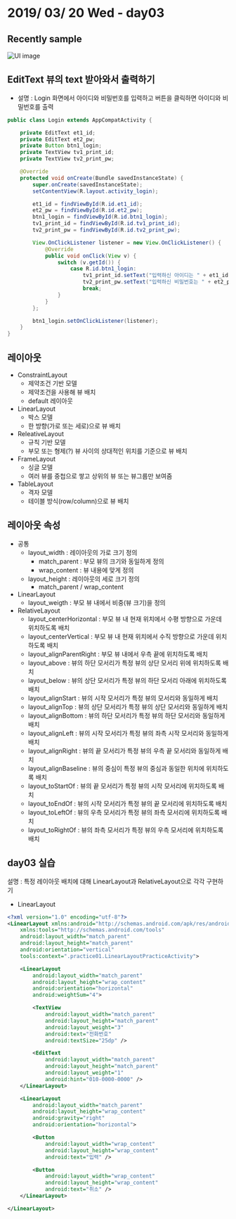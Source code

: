 # 2019/ 03/ 20 Wed - day03
## Recently sample
![UI image](https://github.com/pby2017/study-android-basic-itbank/blob/master/README_image/day03.gif)
## EditText 뷰의 text 받아와서 출력하기
* 설명 : Login 화면에서 아이디와 비밀번호를 입력하고 버튼을 클릭하면 아이디와 비밀번호를 출력
```java
public class Login extends AppCompatActivity {

    private EditText et1_id;
    private EditText et2_pw;
    private Button btn1_login;
    private TextView tv1_print_id;
    private TextView tv2_print_pw;

    @Override
    protected void onCreate(Bundle savedInstanceState) {
        super.onCreate(savedInstanceState);
        setContentView(R.layout.activity_login);

        et1_id = findViewById(R.id.et1_id);
        et2_pw = findViewById(R.id.et2_pw);
        btn1_login = findViewById(R.id.btn1_login);
        tv1_print_id = findViewById(R.id.tv1_print_id);
        tv2_print_pw = findViewById(R.id.tv2_print_pw);

        View.OnClickListener listener = new View.OnClickListener() {
            @Override
            public void onClick(View v) {
                switch (v.getId()) {
                    case R.id.btn1_login:
                        tv1_print_id.setText("입력하신 아이디는 " + et1_id.getText().toString());
                        tv2_print_pw.setText("입력하신 비밀번호는 " + et2_pw.getText().toString());
                        break;
                }
            }
        };

        btn1_login.setOnClickListener(listener);
    }
}
```
## 레이아웃
* ConstraintLayout
  * 제약조건 기반 모델
  * 제약조건을 사용해 뷰 배치
  * default 레이아웃
* LinearLayout
  * 박스 모델
  * 한 방향(가로 또는 세로)으로 뷰 배치
* ReleativeLayout
  * 규칙 기반 모델
  * 부모 또는 형제(?) 뷰 사이의 상대적인 위치를 기준으로 뷰 배치
* FrameLayout
  * 싱글 모델
  * 여러 뷰를 중첩으로 쌓고 상위의 뷰 또는 뷰그룹만 보여줌
* TableLayout
  * 격자 모델
  * 테이블 방식(row/column)으로 뷰 배치
## 레이아웃 속성
* 공통
  * layout_width : 레이아웃의 가로 크기 정의
    * match_parent : 부모 뷰의 크기와 동일하게 정의
    * wrap_content : 뷰 내용에 맞게 정의
  * layout_height : 레이아웃의 세로 크기 정의
    * match_parent / wrap_content
* LinearLayout
  * layout_weigth : 부모 뷰 내에서 비중(뷰 크기)을 정의
* RelativeLayout
  * layout_centerHorizontal : 부모 뷰 내 현재 위치에서 수평 방향으로 가운데 위치하도록 배치
  * layout_centerVertical : 부모 뷰 내 현재 위치에서 수직 방향으로 가운데 위치하도록 배치
  * layout_alignParentRight : 부모 뷰 내에서 우측 끝에 위치하도록 배치
  * layout_above : 뷰의 하단 모서리가 특정 뷰의 상단 모서리 위에 위치하도록 배치
  * layout_below : 뷰의 상단 모서리가 특정 뷰의 하단 모서리 아래에 위치하도록 배치
  * layout_alignStart : 뷰의 시작 모서리가 특정 뷰의 모서리와 동일하게 배치
  * layout_alignTop : 뷰의 상단 모서리가 특정 뷰의 상단 모서리와 동일하게 배치
  * layout_alignBottom : 뷰의 하단 모서리가 특정 뷰의 하단 모서리와 동일하게 배치
  * layout_alignLeft : 뷰의 시작 모서리가 특정 뷰의 좌측 시작 모서리와 동일하게 배치
  * layout_alignRight : 뷰의 끝 모서리가 특정 뷰의 우측 끝 모서리와 동일하게 배치
  * layout_alignBaseline : 뷰의 중심이 특정 뷰의 중심과 동일한 위치에 위치하도록 배치
  * layout_toStartOf : 뷰의 끝 모서리가 특정 뷰의 시작 모서리에 위치하도록 배치
  * layout_toEndOf : 뷰의 시작 모서리가 특정 뷰의 끝 모서리에 위치하도록 배치
  * layout_toLeftOf : 뷰의 우측 모서리가 특정 뷰의 좌측 모서리에 위치하도록 배치
  * layout_toRightOf : 뷰의 좌측 모서리가 특정 뷰의 우측 모서리에 위치하도록 배치
## day03 실습
설명 : 특정 레이아웃 배치에 대해 LinearLayout과 RelativeLayout으로 각각 구현하기
* LinearLayout
```xml
<?xml version="1.0" encoding="utf-8"?>
<LinearLayout xmlns:android="http://schemas.android.com/apk/res/android"
    xmlns:tools="http://schemas.android.com/tools"
    android:layout_width="match_parent"
    android:layout_height="match_parent"
    android:orientation="vertical"
    tools:context=".practice01.LinearLayoutPracticeActivity">

    <LinearLayout
        android:layout_width="match_parent"
        android:layout_height="wrap_content"
        android:orientation="horizontal"
        android:weightSum="4">

        <TextView
            android:layout_width="match_parent"
            android:layout_height="match_parent"
            android:layout_weight="3"
            android:text="전화번호"
            android:textSize="25dp" />

        <EditText
            android:layout_width="match_parent"
            android:layout_height="match_parent"
            android:layout_weight="1"
            android:hint="010-0000-0000" />
    </LinearLayout>

    <LinearLayout
        android:layout_width="match_parent"
        android:layout_height="wrap_content"
        android:gravity="right"
        android:orientation="horizontal">

        <Button
            android:layout_width="wrap_content"
            android:layout_height="wrap_content"
            android:text="입력" />

        <Button
            android:layout_width="wrap_content"
            android:layout_height="wrap_content"
            android:text="취소" />
    </LinearLayout>

</LinearLayout>
```